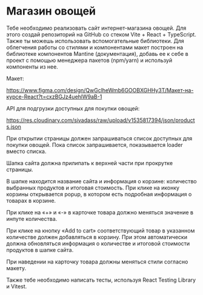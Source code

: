 # Магазин овощей

Тебе необходимо реализовать сайт интернет-магазина овощей. Для этого создай репозиторий на GitHub со стеком Vite + React + TypeScript. Также ты можешь использовать вспомогательные библиотеки. Для облегчения работы со стилями и компонентами макет построен на библиотеке компонентов Mantine (документация), добавь ее к себе в проект с помощью менеджера пакетов (npm/yarn) и используй компоненты из нее.

Макет:

https://www.figma.com/design/QwGclheWmb6GOOBXGHHy3T/Макет-на-курсе-React?t=cxzBGJz4uehlW9aB-1

API для подгрузки доступных для покупки овощей:

https://res.cloudinary.com/sivadass/raw/upload/v1535817394/json/products.json

При открытии страницы должен запрашиваться список доступных для покупки овощей. Пока список запрашивается, показывается loader вместо списка.

Шапка сайта должна прилипать к верхней части при прокрутке страницы.

В шапке находится название сайта и информация о корзине: количество выбранных продуктов и итоговая стоимость. При клике на иконку корзины открывается popup, в котором есть подробная информация о товарах в корзине.

При клике на «+» и «-» в карточке товара должно меняться значение в инпуте количества.

При клике на кнопку «Add to cart» соответствующий товар в указанном количестве должен добавляться в корзину. При этом автоматически должна обновляться информация о количестве и итоговой стоимости продуктов в шапке сайта.

При наведении на карточку товара должны меняться стили согласно макету.

Также тебе необходимо написать тесты, используя React Testing Library и Vitest.
